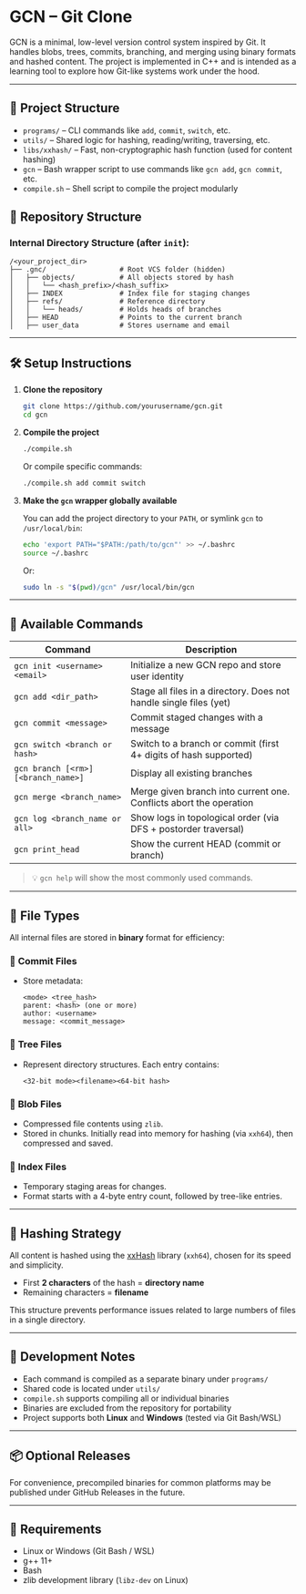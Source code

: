 # GCN – Git Clone

GCN is a minimal, low-level version control system inspired by Git. It handles blobs, trees, commits, branching, and merging using binary formats and hashed content. The project is implemented in C++ and is intended as a learning tool to explore how Git-like systems work under the hood.

---

## 📁 Project Structure

- `programs/` – CLI commands like `add`, `commit`, `switch`, etc.
- `utils/` – Shared logic for hashing, reading/writing, traversing, etc.
- `libs/xxhash/` – Fast, non-cryptographic hash function (used for content hashing)
- `gcn` – Bash wrapper script to use commands like `gcn add`, `gcn commit`, etc.
- `compile.sh` – Shell script to compile the project modularly


## 🧱 Repository Structure

### Internal Directory Structure (after `init`):
```
/<your_project_dir>
├── .gnc/                  # Root VCS folder (hidden)
│   ├── objects/           # All objects stored by hash
│   │   └── <hash_prefix>/<hash_suffix>  
│   ├── INDEX              # Index file for staging changes
│   ├── refs/              # Reference directory
│   │   └── heads/         # Holds heads of branches
│   ├── HEAD               # Points to the current branch
│   ├── user_data          # Stores username and email
```

---

## 🛠️ Setup Instructions

1. **Clone the repository**
   ```bash
   git clone https://github.com/yourusername/gcn.git
   cd gcn
   ```

2. **Compile the project**
   ```bash
   ./compile.sh
   ```

   Or compile specific commands:
   ```bash
   ./compile.sh add commit switch
   ```

3. **Make the `gcn` wrapper globally available**

   You can add the project directory to your `PATH`, or symlink `gcn` to `/usr/local/bin`:

   ```bash
   echo 'export PATH="$PATH:/path/to/gcn"' >> ~/.bashrc
   source ~/.bashrc
   ```

   Or:

   ```bash
   sudo ln -s "$(pwd)/gcn" /usr/local/bin/gcn
   ```

---

## 🚀 Available Commands

| Command                           | Description                                                           |
|-----------------------------------|-----------------------------------------------------------------------|
| `gcn init <username> <email>`     | Initialize a new GCN repo and store user identity                     |
| `gcn add <dir_path>`              | Stage all files in a directory. Does not handle single files (yet)    |
| `gcn commit <message>`            | Commit staged changes with a message                                  |
| `gcn switch <branch or hash>`     | Switch to a branch or commit (first 4+ digits of hash supported)      |
| `gcn branch [<rm>][<branch_name>]`| Display all existing branches                                         |                                            
| `gcn merge <branch_name>`         | Merge given branch into current one. Conflicts abort the operation    |
| `gcn log <branch_name or all>`    | Show logs in topological order (via DFS + postorder traversal)        |
| `gcn print_head`                  | Show the current HEAD (commit or branch)                              |

> 💡 `gcn help` will show the most commonly used commands.

---

## 🧬 File Types

All internal files are stored in **binary** format for efficiency:

### 🔹 **Commit Files**
- Store metadata:
  ```
  <mode> <tree_hash>
  parent: <hash> (one or more)
  author: <username>
  message: <commit_message>
  ```

### 🔹 **Tree Files**
- Represent directory structures. Each entry contains:
  ```
  <32-bit mode><filename><64-bit hash>
  ```

### 🔹 **Blob Files**
- Compressed file contents using `zlib`.
- Stored in chunks. Initially read into memory for hashing (via `xxh64`), then compressed and saved.

### 🔹 **Index Files**
- Temporary staging areas for changes.
- Format starts with a 4-byte entry count, followed by tree-like entries.

---

## 🔐 Hashing Strategy

All content is hashed using the [xxHash](https://github.com/Cyan4973/xxHash) library (`xxh64`), chosen for its speed and simplicity.

- First **2 characters** of the hash = **directory name**
- Remaining characters = **filename**

This structure prevents performance issues related to large numbers of files in a single directory.

---

## 🔧 Development Notes

- Each command is compiled as a separate binary under `programs/`
- Shared code is located under `utils/`
- `compile.sh` supports compiling all or individual binaries
- Binaries are excluded from the repository for portability
- Project supports both **Linux** and **Windows** (tested via Git Bash/WSL)

---

## 📦 Optional Releases

For convenience, precompiled binaries for common platforms may be published under GitHub Releases in the future.

---

## 🐧 Requirements

- Linux or Windows (Git Bash / WSL)
- g++ 11+
- Bash
- zlib development library (`libz-dev` on Linux)
